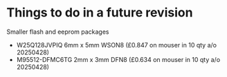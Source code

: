 # Things to do in a future revision

Smaller flash and eeprom packages

- W25Q128JVPIQ 6mm x 5mm WSON8 (£0.847 on mouser in 10 qty a/o 20250428)
- M95512-DFMC6TG 2mm x 3mm DFN8 (£0.634 on mouser in 10 qty a/o 20250428)

